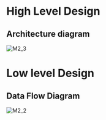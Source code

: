 

 # High Level Design
## Architecture diagram

![M2_3](https://user-images.githubusercontent.com/75003344/144357811-b2332525-de74-4d07-bf36-6f9d4db38073.png)


# Low level Design
## Data Flow Diagram
![M2_2](https://user-images.githubusercontent.com/75003344/144357761-e5d56f04-2252-4262-a669-474424004256.png)



